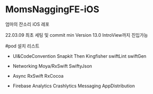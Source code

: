 # MomsNaggingFE-iOS
엄마의 잔소리 iOS 레포


22.03.09 최초 세팅 및 commit
min Version 13.0
IntroView까지 진입가능

#pod 설치 리스트
* UI&CodeConvention
Snapkit
Then
Kingfisher
swiftLint
swiftGen

* Networking
Moya/RxSwift
SwiftyJson

* Async
RxSwift
RxCocoa

* Firebase
Analytics
Crashlytics
Messaging
AppDistribution

